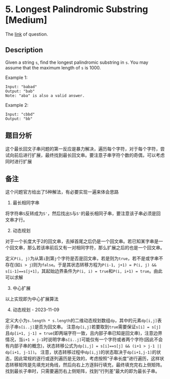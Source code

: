 # 5. Longest Palindromic Substring [Medium]

The [link](https://leetcode.com/problems/longest-palindromic-substring/solution/) of question.

## Description

Given a string `s`, find the longest palindromic substring in `s`. You may assume that the maximum length of `s` is 1000.

Example 1:
```
Input: "babad"
Output: "bab"
Note: "aba" is also a valid answer.
```

Example 2:
```
Input: "cbbd"
Output: "bb"
```

## 题目分析

这个最长回文子串问题的第一反应是暴力解决，遍历每个字符，对于每个字符，尝试向前后进行扩展，最终找到最长回文串。要注意子串字符个数的奇偶，可以考虑同时进行扩展

## 备注

这个问题官方给出了5种解法，有必要实现一遍来体会思路

1. 最长相同字串

  将字符串`S`反转成为`S'`，然后找出`S`与`S'`的最长相同子串，要注意该子串必须是回文串才行。

2. 动态规划

  对于一个长度大于2的回文串，去掉首尾之后仍是一个回文串。若已知某字串是一个回文串，那么若该串前后又有一对相同字符，那么扩展之后的也是一个回文串。

  定义`P(i, j)`为从第`i`到第`j`个字符是否是回文串，若是则为`true`，若不是或字串不存在(如`i > j`)则为`false`。于是其状态转移方程为`P(i-1, j+1) = P(i, j) && s[i-1]==s[j+1]`，其起始边界条件为`P(i, i) = true`和`P(i, i+1) = true`。由此可以求解

3. 中心扩展

  以上实现即为中心扩展算法

4. 动态规划 - 2023-11-09

  定义大小为`s.length * s.length`的二维动态规划数组`dp`，其中的元素`dp[i,j]`表示子串`s[i..j]`是否为回文串。
  注意`dp[i,j]`若要取到`true`需要保证`s[i] = s[j]`且`dp[i+1, j-1] = true`(即两端字符一致，且内部子串已知是回文串)，注意边界情况，当`i+1 > j-1`时说明字串`s[i..j]`可能仅有一个字符或者两个字符(因此不会有内部子串的概念)，状态转移公式为`dp[i,j] = s[i]==s[j] && (i+1 > j-1 || dp[i+1, j-1])`。
  注意，状态转移过程中`dp[i,j]`的状态取决于`dp[i+1,j-1]`的状态，因此常规的逐行或逐列遍历是无效的，考虑按照“子串长度”进行遍历，这样状态转移矩阵是先填充对角线，然后向右上方逐斜行填充，最终填充完右上侧矩阵。
  找到最长子串时，只需要遍历右上侧矩阵，找到“行列差”最大的即为最长子串。